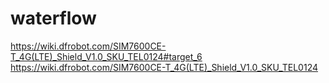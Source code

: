 # waterflow

https://wiki.dfrobot.com/SIM7600CE-T_4G(LTE)_Shield_V1.0_SKU_TEL0124#target_6 <br>
https://wiki.dfrobot.com/SIM7600CE-T_4G(LTE)_Shield_V1.0_SKU_TEL0124
